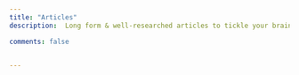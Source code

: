 ```yaml
---
title: "Articles"
description:  Long form & well-researched articles to tickle your brain.

comments: false


---
```


